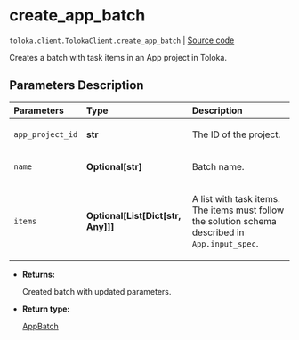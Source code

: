 # create_app_batch
`toloka.client.TolokaClient.create_app_batch` | [Source code](https://github.com/Toloka/toloka-kit/blob/v1.1.0.post1/src/client/__init__.py#L3785)

Creates a batch with task items in an App project in Toloka.

## Parameters Description

| Parameters | Type | Description |
| :----------| :----| :-----------|
`app_project_id`|**str**|<p>The ID of the project.</p>
`name`|**Optional\[str\]**|<p>Batch name.</p>
`items`|**Optional\[List\[Dict\[str, Any\]\]\]**|<p>A list with task items. The items must follow the solution schema described in `App.input_spec`.</p>

* **Returns:**

  Created batch with updated parameters.

* **Return type:**

  [AppBatch](toloka.client.app.AppBatch.md)
